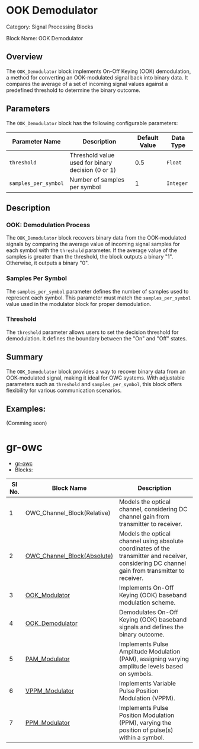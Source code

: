 # OOK Demodulator
Category: Signal Processing Blocks

Block Name: OOK Demodulator

## Overview
The `OOK_Demodulator` block implements On-Off Keying (OOK) demodulation, a method for converting an OOK-modulated signal back into binary data. It compares the average of a set of incoming signal values against a predefined threshold to determine the binary outcome.

## Parameters

The `OOK_Demodulator` block has the following configurable parameters:

| Parameter Name        | Description                                             | Default Value   | Data Type   |
|-----------------------|---------------------------------------------------------|-----------------|-------------|
| `threshold`           | Threshold value used for binary decision (0 or 1)       | 0.5             | `Float`     |
| `samples_per_symbol`  | Number of samples per symbol                            | 1               | `Integer`   |

## Description
### OOK: Demodulation Process
The `OOK_Demodulator` block recovers binary data from the OOK-modulated signals by comparing the average value of incoming signal samples for each symbol with the `threshold` parameter. If the average value of the samples is greater than the threshold, the block outputs a binary "1". Otherwise, it outputs a binary "0".

### Samples Per Symbol
The `samples_per_symbol` parameter defines the number of samples used to represent each symbol. This parameter must match the `samples_per_symbol` value used in the modulator block for proper demodulation.

### Threshold
The `threshold` parameter allows users to set the decision threshold for demodulation. It defines the boundary between the "On" and "Off" states.

## Summary
The `OOK_Demodulator` block provides a way to recover binary data from an OOK-modulated signal, making it ideal for OWC systems. With adjustable parameters such as `threshold` and `samples_per_symbol`, this block offers flexibility for various communication scenarios.

## Examples:
(Comming soon)

# gr-owc
* [gr-owc](https://github.com/UCaNLabUMB/gr-owc/tree/main)
*  Blocks:
  
| Sl No. | Block Name                    | Description                                                                                               |
|--------|--------------------------------|-----------------------------------------------------------------------------------------------------------|
| 1      | OWC_Channel_Block(Relative)   | Models the optical channel, considering DC channel gain from transmitter to receiver.                     |
| 2      | [OWC_Channel_Block(Absolute)](https://github.com/UCaNLabUMB/gr-owc/blob/main/docs/gr-owc%3A%20Documentation/Blocks/OWC_Channel_Block(Absolute).md)    | Models the optical channel using absolute coordinates of the transmitter and receiver, considering DC channel gain from transmitter to receiver. |
| 3      | [OOK_Modulator](https://github.com/UCaNLabUMB/gr-owc/blob/main/docs/gr-owc%3A%20Documentation/Blocks/OOK_Modulator.md)                  | Implements On-Off Keying (OOK) baseband modulation scheme.                                                |
| 4      | [OOK_Demodulator](https://github.com/UCaNLabUMB/gr-owc/blob/main/docs/gr-owc%3A%20Documentation/Blocks/OOK_Demodulator.md)                | Demodulates On-Off Keying (OOK) baseband signals and defines the binary outcome.                          |
| 5      | [PAM_Modulator](https://github.com/UCaNLabUMB/gr-owc/blob/main/docs/gr-owc%3A%20Documentation/Blocks/PAM_Modulator.md)                | Implements Pulse Amplitude Modulation (PAM), assigning varying amplitude levels based on symbols.           |
| 6      | [VPPM_Modulator](https://github.com/UCaNLabUMB/gr-owc/blob/main/docs/gr-owc%3A%20Documentation/Blocks/VPPM_Modulator.md)                | Implements Variable Pulse Position Modulation (VPPM).                          |
| 7      | [PPM_Modulator](https://github.com/UCaNLabUMB/gr-owc/blob/main/docs/gr-owc%3A%20Documentation/Blocks/PPM_Modulator.md)                | Implements Pulse Position Modulation (PPM), varying the position of pulse(s) within a symbol.                          |
